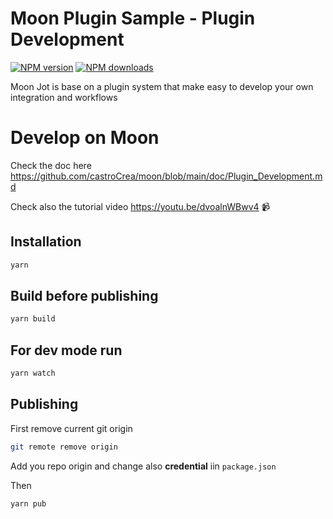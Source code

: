 # Moon Plugin Sample - Plugin Development

<span class="badge-npmversion"><a href="https://npmjs.org/package/@moonjot/moon-sample-plugin" title="View this project on NPM"><img src="https://img.shields.io/npm/v/@moonjot/moon-sample-plugin.svg" alt="NPM version" /></a></span>
<span class="badge-npmdownloads"><a href="https://npmjs.org/package/@moonjot/moon-sample-plugin" title="View this project on NPM"><img src="https://img.shields.io/npm/dm/@moonjot/moon-sample-plugin.svg" alt="NPM downloads" /></a></span>


Moon Jot is base on a plugin system that make easy to develop your own integration and workflows

# Develop on Moon

Check the doc here https://github.com/castroCrea/moon/blob/main/doc/Plugin_Development.md

Check also the tutorial video https://youtu.be/dvoalnWBwv4 📹

## Installation

```bash
yarn
```

## Build before publishing

```bash
yarn build
```

## For dev mode run 

```bash
yarn watch
```

## Publishing

First remove current git origin
```bash
git remote remove origin
```

Add you repo origin and change also **credential** iin `package.json`

Then
```bash
yarn pub
```